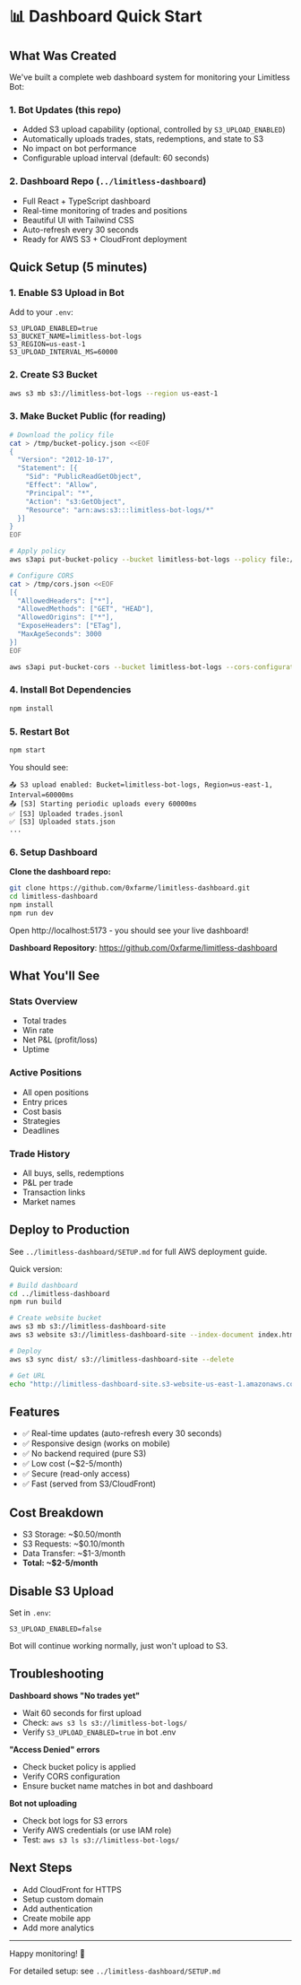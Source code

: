 # 📊 Dashboard Quick Start

## What Was Created

We've built a complete web dashboard system for monitoring your Limitless Bot:

### 1. **Bot Updates** (this repo)
- Added S3 upload capability (optional, controlled by `S3_UPLOAD_ENABLED`)
- Automatically uploads trades, stats, redemptions, and state to S3
- No impact on bot performance
- Configurable upload interval (default: 60 seconds)

### 2. **Dashboard Repo** (`../limitless-dashboard`)
- Full React + TypeScript dashboard
- Real-time monitoring of trades and positions
- Beautiful UI with Tailwind CSS
- Auto-refresh every 30 seconds
- Ready for AWS S3 + CloudFront deployment

## Quick Setup (5 minutes)

### 1. Enable S3 Upload in Bot

Add to your `.env`:

```env
S3_UPLOAD_ENABLED=true
S3_BUCKET_NAME=limitless-bot-logs
S3_REGION=us-east-1
S3_UPLOAD_INTERVAL_MS=60000
```

### 2. Create S3 Bucket

```bash
aws s3 mb s3://limitless-bot-logs --region us-east-1
```

### 3. Make Bucket Public (for reading)

```bash
# Download the policy file
cat > /tmp/bucket-policy.json <<EOF
{
  "Version": "2012-10-17",
  "Statement": [{
    "Sid": "PublicReadGetObject",
    "Effect": "Allow",
    "Principal": "*",
    "Action": "s3:GetObject",
    "Resource": "arn:aws:s3:::limitless-bot-logs/*"
  }]
}
EOF

# Apply policy
aws s3api put-bucket-policy --bucket limitless-bot-logs --policy file:///tmp/bucket-policy.json

# Configure CORS
cat > /tmp/cors.json <<EOF
[{
  "AllowedHeaders": ["*"],
  "AllowedMethods": ["GET", "HEAD"],
  "AllowedOrigins": ["*"],
  "ExposeHeaders": ["ETag"],
  "MaxAgeSeconds": 3000
}]
EOF

aws s3api put-bucket-cors --bucket limitless-bot-logs --cors-configuration file:///tmp/cors.json
```

### 4. Install Bot Dependencies

```bash
npm install
```

### 5. Restart Bot

```bash
npm start
```

You should see:
```
📤 S3 upload enabled: Bucket=limitless-bot-logs, Region=us-east-1, Interval=60000ms
📤 [S3] Starting periodic uploads every 60000ms
✅ [S3] Uploaded trades.jsonl
✅ [S3] Uploaded stats.json
...
```

### 6. Setup Dashboard

**Clone the dashboard repo:**
```bash
git clone https://github.com/0xfarme/limitless-dashboard.git
cd limitless-dashboard
npm install
npm run dev
```

Open http://localhost:5173 - you should see your live dashboard!

**Dashboard Repository**: https://github.com/0xfarme/limitless-dashboard

## What You'll See

### Stats Overview
- Total trades
- Win rate
- Net P&L (profit/loss)
- Uptime

### Active Positions
- All open positions
- Entry prices
- Cost basis
- Strategies
- Deadlines

### Trade History
- All buys, sells, redemptions
- P&L per trade
- Transaction links
- Market names

## Deploy to Production

See `../limitless-dashboard/SETUP.md` for full AWS deployment guide.

Quick version:

```bash
# Build dashboard
cd ../limitless-dashboard
npm run build

# Create website bucket
aws s3 mb s3://limitless-dashboard-site
aws s3 website s3://limitless-dashboard-site --index-document index.html

# Deploy
aws s3 sync dist/ s3://limitless-dashboard-site --delete

# Get URL
echo "http://limitless-dashboard-site.s3-website-us-east-1.amazonaws.com"
```

## Features

- ✅ Real-time updates (auto-refresh every 30 seconds)
- ✅ Responsive design (works on mobile)
- ✅ No backend required (pure S3)
- ✅ Low cost (~$2-5/month)
- ✅ Secure (read-only access)
- ✅ Fast (served from S3/CloudFront)

## Cost Breakdown

- S3 Storage: ~$0.50/month
- S3 Requests: ~$0.10/month
- Data Transfer: ~$1-3/month
- **Total: ~$2-5/month**

## Disable S3 Upload

Set in `.env`:

```env
S3_UPLOAD_ENABLED=false
```

Bot will continue working normally, just won't upload to S3.

## Troubleshooting

**Dashboard shows "No trades yet"**
- Wait 60 seconds for first upload
- Check: `aws s3 ls s3://limitless-bot-logs/`
- Verify `S3_UPLOAD_ENABLED=true` in bot .env

**"Access Denied" errors**
- Check bucket policy is applied
- Verify CORS configuration
- Ensure bucket name matches in bot and dashboard

**Bot not uploading**
- Check bot logs for S3 errors
- Verify AWS credentials (or use IAM role)
- Test: `aws s3 ls s3://limitless-bot-logs/`

## Next Steps

- Add CloudFront for HTTPS
- Setup custom domain
- Add authentication
- Create mobile app
- Add more analytics

---

Happy monitoring! 🚀

For detailed setup: see `../limitless-dashboard/SETUP.md`
